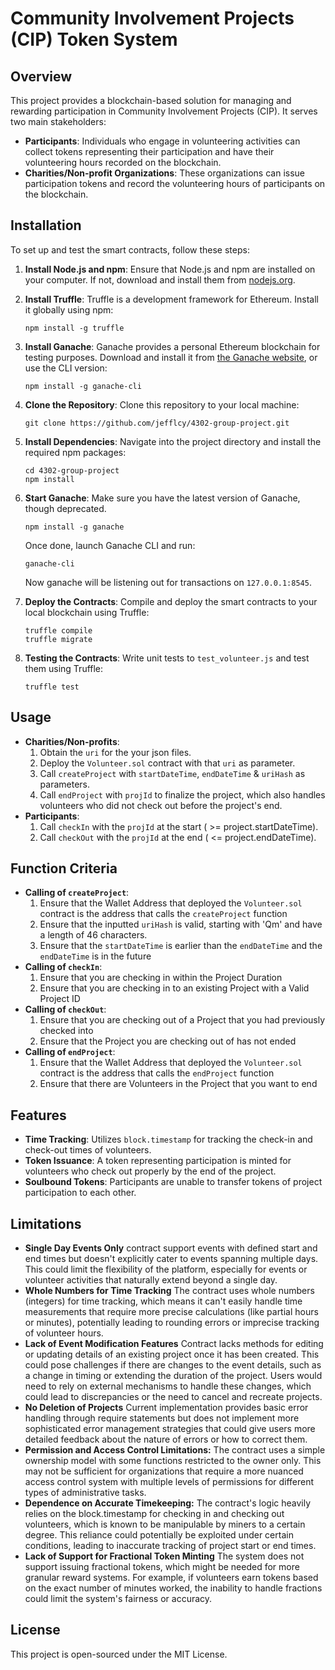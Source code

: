 # Community Involvement Projects (CIP) Token System

## Overview

This project provides a blockchain-based solution for managing and rewarding participation in Community Involvement Projects (CIP). It serves two main stakeholders:

- **Participants**: Individuals who engage in volunteering activities can collect tokens representing their participation and have their volunteering hours recorded on the blockchain.
- **Charities/Non-profit Organizations**: These organizations can issue participation tokens and record the volunteering hours of participants on the blockchain.

## Installation

To set up and test the smart contracts, follow these steps:

1. **Install Node.js and npm**:
   Ensure that Node.js and npm are installed on your computer. If not, download and install them from [nodejs.org](https://nodejs.org/).

2. **Install Truffle**:
   Truffle is a development framework for Ethereum. Install it globally using npm:

   ```
   npm install -g truffle
   ```

3. **Install Ganache**:
   Ganache provides a personal Ethereum blockchain for testing purposes. Download and install it from [the Ganache website](https://trufflesuite.com/ganache/), or use the CLI version:

   ```
   npm install -g ganache-cli
   ```

4. **Clone the Repository**:
   Clone this repository to your local machine:

   ```
   git clone https://github.com/jefflcy/4302-group-project.git
   ```

5. **Install Dependencies**:
   Navigate into the project directory and install the required npm packages:

   ```
   cd 4302-group-project
   npm install
   ```

6. **Start Ganache**:
   Make sure you have the latest version of Ganache, though deprecated.

   ```
   npm install -g ganache
   ```

   Once done, launch Ganache CLI and run:

   ```
   ganache-cli
   ```

   Now ganache will be listening out for transactions on `127.0.0.1:8545`.

7. **Deploy the Contracts**:
   Compile and deploy the smart contracts to your local blockchain using Truffle:

   ```
   truffle compile
   truffle migrate
   ```

8. **Testing the Contracts**:
   Write unit tests to `test_volunteer.js` and test them using Truffle:
   ```
   truffle test
   ```

## Usage

- **Charities/Non-profits**:
  1. Obtain the `uri` for the your json files.
  2. Deploy the `Volunteer.sol` contract with that `uri` as parameter.
  3. Call `createProject` with `startDateTime`, `endDateTime` & `uriHash` as parameters.
  4. Call `endProject` with `projId` to finalize the project, which also handles volunteers who did not check out before the project's end.
- **Participants**:
  1. Call `checkIn` with the `projId` at the start ( >= project.startDateTime).
  2. Call `checkOut` with the `projId` at the end ( <= project.endDateTime).

## Function Criteria

- **Calling of `createProject`**:
  1. Ensure that the Wallet Address that deployed the `Volunteer.sol` contract is the address that calls the `createProject` function
  2. Ensure that the inputted `uriHash` is valid, starting with 'Qm' and have a length of 46 characters.
  3. Ensure that the `startDateTime` is earlier than the `endDateTime` and the `endDateTime` is in the future
- **Calling of `checkIn`**:
  1. Ensure that you are checking in within the Project Duration
  2. Ensure that you are checking in to an existing Project with a Valid Project ID
- **Calling of `checkOut`**:
  1. Ensure that you are checking out of a Project that you had previously checked into
  2. Ensure that the Project you are checking out of has not ended
- **Calling of `endProject`**:
  1. Ensure that the Wallet Address that deployed the `Volunteer.sol` contract is the address that calls the `endProject` function
  2. Ensure that there are Volunteers in the Project that you want to end

## Features

- **Time Tracking**: Utilizes `block.timestamp` for tracking the check-in and check-out times of volunteers.
- **Token Issuance**: A token representing participation is minted for volunteers who check out properly by the end of the project.
- **Soulbound Tokens**: Participants are unable to transfer tokens of project participation to each other.

## Limitations
- **Single Day Events Only**  contract support events with defined start and end times but doesn't explicitly cater to events spanning multiple days. This could limit the flexibility of the platform, especially for events or volunteer activities that naturally extend beyond a single day.
- **Whole Numbers for Time Tracking** The contract uses whole numbers (integers) for time tracking, which means it can't easily handle time measurements that require more precise calculations (like partial hours or minutes), potentially leading to rounding errors or imprecise tracking of volunteer hours.
- **Lack of Event Modification Features**  Contract lacks methods for editing or updating details of an existing project once it has been created. This could pose challenges if there are changes to the event details, such as a change in timing or extending the duration of the project. Users would need to rely on external mechanisms to handle these changes, which could lead to discrepancies or the need to cancel and recreate projects.
- **No Deletion of Projects** Current implementation provides basic error handling through require statements but does not implement more sophisticated error management strategies that could give users more detailed feedback about the nature of errors or how to correct them.
- **Permission and Access Control Limitations:** The contract uses a simple ownership model with some functions restricted to the owner only. This may not be sufficient for organizations that require a more nuanced access control system with multiple levels of permissions for different types of administrative tasks.
- **Dependence on Accurate Timekeeping:** The contract's logic heavily relies on the block.timestamp for checking in and checking out volunteers, which is known to be manipulable by miners to a certain degree. This reliance could potentially be exploited under certain conditions, leading to inaccurate tracking of project start or end times.
- **Lack of Support for Fractional Token Minting** The system does not support issuing fractional tokens, which might be needed for more granular reward systems. For example, if volunteers earn tokens based on the exact number of minutes worked, the inability to handle fractions could limit the system's fairness or accuracy.



## License

This project is open-sourced under the MIT License.
